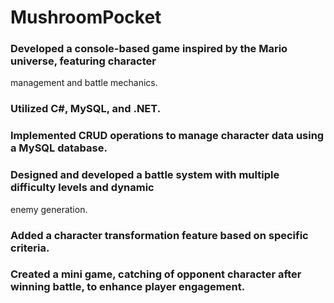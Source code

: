 # MushroomPocket
### Developed a console-based game inspired by the Mario universe, featuring character 
management and battle mechanics.
### Utilized C#, MySQL, and .NET.
### Implemented CRUD operations to manage character data using a MySQL database.
### Designed and developed a battle system with multiple difficulty levels and dynamic 
enemy generation.
### Added a character transformation feature based on specific criteria.
### Created a mini game, catching of opponent character after winning battle, to enhance player engagement.
